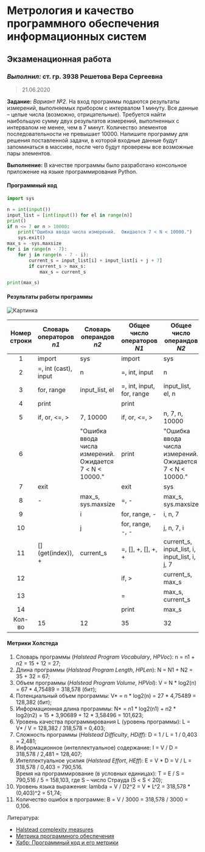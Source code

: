 # Метрология и качество программного обеспечения информационных систем

## Экзаменационная работа

### *Выполнил:* ст. гр. 3938 Решетова Вера Сергеевна

> 21.06.2020

**Задание:** *Вариант №2.* На вход программы подаются результаты измерений, выполняемых прибором с интервалом 1 минуту. Все данные – целые числа (возможно, отрицательные). Требуется найти наибольшую сумму двух результатов измерений, выполненных с интервалом не менее, чем в 7 минут. Количество элементов последовательности не превышает 10000.
Напишите программу для решения поставленной задачи, в которой входные данные будут запоминаться в массиве, после чего будут проверены все возможные пары элементов.

**Выполнение:** В качестве программы было разработано консольное приложение на языке программирования Python.

#### Программный код

```python
import sys

n = int(input())
input_list = [int(input()) for el in range(n)]
print()
if n <= 7 or n > 10000:
    print("Ошибка ввода числа измерений.  Ожидается 7 < N < 10000.")
    sys.exit()
max_s = -sys.maxsize
for i in range(n - 7):
    for j in range(n - 7 - i):
        current_s = input_list[i] + input_list[i + j + 7]
        if current_s > max_s:
            max_s = current_s

print(max_s)
```

#### Результаты работы программы

![Картинка](https://sun9-58.userapi.com/c858524/v858524929/1bfa70/HrO54g6WVj4.jpg "Результаты работы программы")

Номер строки | Словарь операторов *n1* | Словарь операндов *n2* | Общее число операторов *N1* | Общее число операндов *N2* |
:----:|--------------------|---------------------------------------------------------|-------------------------|---------------------------------------------------------|
1     |import              |sys                                                      |import                   |sys                                                      |
2     |=, int (cast), input|n                                                        |=, int, input            |n                                                        |
3     |for, range          |input_list, el                                           |=, int, input, for, range|input_list, el, n                                        |
4     |print               |                                                         |print                    |                                                         |
5     |if, or, <=, >       |7, 10000                                                 |if, or, <=, >            |n, 7, n, 10000                                           |
6     |                    |"Ошибка ввода числа измерений.  Ожидается 7 < N < 10000."|print                    |"Ошибка ввода числа измерений.  Ожидается 7 < N < 10000."|
7     |exit                |                                                         |exit                     |sys                                                      |
8     |-                   |max_s, sys.maxsize                                       |=, -                     |max_s, sys.maxsize                                       |
9     |                    |i                                                        |for, range, -            |i, n, 7                                                  |
10    |                    |j                                                        |for, range, -, -         |j, n, 7, i                                               |
11    |[] (get(index)), +  |current_s                                                |=, [], +, [], +, +       |current_s, input_list, i, input_list, i, j, 7            |
12    |                    |                                                         |if, >                    |current_s, max_s                                         |
13    |                    |                                                         |=                        |max_s, current_s                                         |
14    |                    |                                                         |print                    |max_s                                                    |
Кол-во|15                  |12                                                       |35                       |32                                                       |

#### Метрики Холстеда

1. Словарь программы (*Halstead Program Vocabulary*, *HPVoc*): n = n1 + n2 = 15 + 12 = 27;
1. Длина программы (*Halstead Program Length*, *HPLen*): N = N1 + N2 = 35 + 32 = 67;
1. Объем программы (*Halstead Program Volume*, *HPVol*): V = N \* log2(n) = 67 \* 4,75489 = 318,578 (бит);
1. Потенциальный объем программы: V\* = n \* log2(n) = 27 \* 4,75489 = 128,382 (бит);
1. Информационная длина программы: N\* = n1 \* log2(n1) + n2 \* log2(n2) = 15 \* 3,90689 + 12 \* 3,58496 = 101,623;
1. Уровень качества программирования L (уровень программы): L = V\* / V = 128,382 / 318,578 = 0,403;
1. Сложность программы (*Halstead Difficulty*, *HDiff*): D = 1 / L = 1 / 0,403 = 2,481;
1. Информационное (интеллектуальное) содержание: I = V / D = 318,578 / 2,481 = 128,407;
1. Интеллектуальное усилия (*Halstead Effort*, *HEff*): E = V \* D = V / L = 318,578 / 0,403 = 790,516.  
Время на программирование (в условных единицах): T = E / S = 790,516 / 5 = 158,103, где S – число Страуда (5 < S < 20);
1. Уровень языка выражения: lambda  = V / D2^2 = V \* L^2 = 318,578 \* (0,403)^2 = 51,74;
1. Количество ошибок в программе: В = V / 3000 = 318,578 / 3000 = 0,106.

Литература:

* [Halstead complexity measures](https://en.wikipedia.org/wiki/Halstead_complexity_measures)
* [Метрика программного обеспечения](https://ru.wikipedia.org/wiki/%D0%9C%D0%B5%D1%82%D1%80%D0%B8%D0%BA%D0%B0_%D0%BF%D1%80%D0%BE%D0%B3%D1%80%D0%B0%D0%BC%D0%BC%D0%BD%D0%BE%D0%B3%D0%BE_%D0%BE%D0%B1%D0%B5%D1%81%D0%BF%D0%B5%D1%87%D0%B5%D0%BD%D0%B8%D1%8F)
* [Хабр: Программный код и его метрики](https://habr.com/ru/company/intel/blog/106082/)
